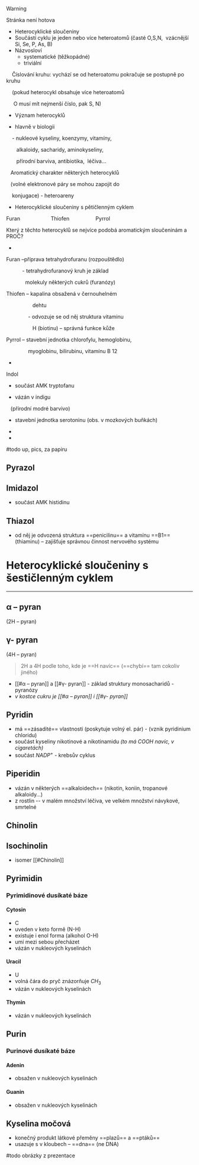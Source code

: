 
> [!warning]
> Stránka není hotova

- Heterocyklické sloučeniny
- Součástí cyklu je jeden nebo více heteroatomů (časté O,S,N,  vzácnější Si, Se, P, As, B)
- Názvosloví
	- systematické (těžkopádné)
	- triviální

    Číslování kruhu: vychází se od heteroatomu pokračuje se postupně po kruhu

    (pokud heterocykl obsahuje více heteroatomů

     O musí mít nejmenší číslo, pak S, N)

- Význam heterocyklů

- hlavně v biologii

    - nukleové kyseliny, koenzymy, vitamíny,

       alkaloidy, sacharidy, aminokyseliny,

       přírodní barviva, antibiotika,  léčiva…

   Aromatický charakter některých heterocyklů

   (volné elektronové páry se mohou zapojit do

    konjugace) - heteroareny

- Heterocyklické sloučeniny s pětičlenným cyklem

Furan                     Thiofen                  Pyrrol

Který z těchto heterocyklů se nejvíce podobá aromatickým sloučeninám a PROČ?

- 

Furan –příprava tetrahydrofuranu (rozpouštědlo)

           - tetrahydrofuranový kruh je základ      

             molekuly některých cukrů (furanózy)

Thiofen – kapalina obsažená v černouhelném

                  dehtu

               - odvozuje se od něj struktura vitaminu               

                  H (biotinu) – správná funkce kůže

Pyrrol – stavební jednotka chlorofylu, hemoglobinu,

               myoglobinu, bilirubinu, vitamínu B 12

- 

Indol

- součást AMK tryptofanu

- vázán v indigu

   (přírodní modré barvivo)

- stavební jednotka serotoninu (obs. v mozkových buňkách)

- 

- 
#todo up, pics, za papiru
## Pyrazol
## Imidazol
- součást AMK histidinu                                        

## Thiazol
- od něj je odvozená struktura ==penicilinu== a vitamínu ==B1== (thiaminu) – zajišťuje správnou činnost nervového systému
 

# Heterocyklické sloučeniny s šestičlenným cyklem
---
## α – pyran
(2H – pyran)
## γ- pyran
(4H – pyran)

>2H a 4H podle toho, kde je ==H navíc== (==chybí== tam cokoliv jiného)

- [[#α – pyran]] a [[#γ- pyran]] - základ struktury monosacharidů - pyranózy
- _v kostce cukru je [[#α – pyran]] i [[#γ- pyran]]_

## Pyridin
- má ==zásadité== vlastnosti (poskytuje volný el. pár) - (vznik pyridinium chloridu)
- součást kyseliny nikotinové a nikotinamidu _(to má COOH navíc, v cigaretách)_
- součást  $NADP^+$ - krebsův cyklus

## Piperidin
- vázán v některých ==alkaloidech== (nikotin, koniin, tropanové alkaloidy…)
- z rostlin
-- v malém množství léčiva, ve velkém množství návykové, smrtelné

## Chinolin

## Isochinolin
- isomer [[#Chinolin]]

## Pyrimidin
### Pyrimidinové dusíkaté báze

#### Cytosin
- C
- uveden v keto formě (N-H)
- existuje i enol forma (alkohol O-H)
- umí mezi sebou přecházet
- vázán v nukleových kyselinách
#### Uracil
- U
- volná čára do pryč znázorňuje  $CH_3$ 
- vázán v nukleových kyselinách
#### Thymin   
- vázán v nukleových kyselinách

## Purin
### Purinové dusíkaté báze
#### Adenin
- obsažen v nukleových kyselinách
#### Guanin
- obsažen v nukleových kyselinách

## Kyselina močová
- konečný produkt látkové přeměny ==plazů== a ==ptáků==
- usazuje s v kloubech – ==dna== (ne DNA) 

#todo obrázky z prezentace